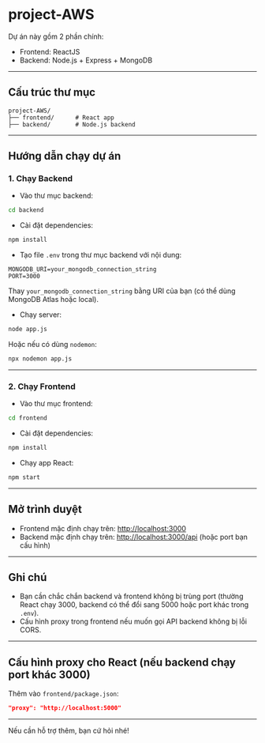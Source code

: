 
# project-AWS

Dự án này gồm 2 phần chính:

- Frontend: ReactJS
- Backend: Node.js + Express + MongoDB

---

## Cấu trúc thư mục

```
project-AWS/
├── frontend/      # React app
├── backend/       # Node.js backend
```
---

## Hướng dẫn chạy dự án

### 1. Chạy Backend

- Vào thư mục backend:
```bash
cd backend
```

- Cài đặt dependencies:
```bash
npm install
```

- Tạo file `.env` trong thư mục backend với nội dung:
```
MONGODB_URI=your_mongodb_connection_string
PORT=3000
```
Thay `your_mongodb_connection_string` bằng URI của bạn (có thể dùng MongoDB Atlas hoặc local).

- Chạy server:
```bash
node app.js
```
Hoặc nếu có dùng `nodemon`:
```bash
npx nodemon app.js
```

---

### 2. Chạy Frontend

- Vào thư mục frontend:
```bash
cd frontend
```

- Cài đặt dependencies:
```bash
npm install
```

- Chạy app React:
```bash
npm start
```

---

## Mở trình duyệt

- Frontend mặc định chạy trên: [http://localhost:3000](http://localhost:3000)
- Backend mặc định chạy trên: [http://localhost:3000/api](http://localhost:3000/api) (hoặc port bạn cấu hình)

---

## Ghi chú

- Bạn cần chắc chắn backend và frontend không bị trùng port (thường React chạy 3000, backend có thể đổi sang 5000 hoặc port khác trong `.env`).
- Cấu hình proxy trong frontend nếu muốn gọi API backend không bị lỗi CORS.

---

## Cấu hình proxy cho React (nếu backend chạy port khác 3000)

Thêm vào `frontend/package.json`:

```json
"proxy": "http://localhost:5000"
```

---

Nếu cần hỗ trợ thêm, bạn cứ hỏi nhé!
